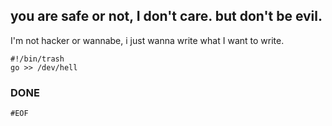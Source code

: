 ## you are safe or not, I don't care. but don't be evil.

I'm not hacker or wannabe, i just wanna write what I want to write.

```
#!/bin/trash
go >> /dev/hell
```

### DONE

`#EOF`
